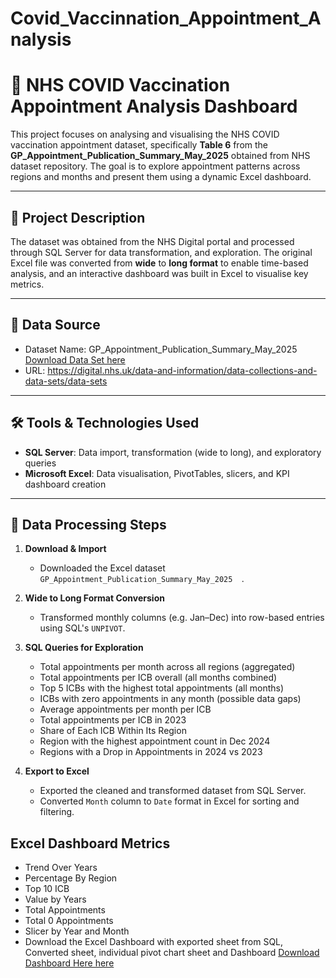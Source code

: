 # Covid_Vaccinnation_Appointment_Analysis

# 🏥 NHS COVID Vaccination Appointment Analysis Dashboard

This project focuses on analysing and visualising the NHS COVID vaccination appointment dataset, specifically **Table 6** from the **GP_Appointment_Publication_Summary_May_2025** obtained from NHS dataset repository. The goal is to explore appointment patterns across regions and months and present them using a dynamic Excel dashboard.

---

## 📌 Project Description

The dataset was obtained from the NHS Digital portal and processed through SQL Server for data transformation, and exploration. The original Excel file was converted from **wide** to **long format** to enable time-based analysis, and an interactive dashboard was built in Excel to visualise key metrics.

---

## 📁 Data Source
- Dataset Name: GP_Appointment_Publication_Summary_May_2025  [Download Data Set here](https://github.com/Dibya-Shrestha/Covid_Vaccinnation_Appointment_Analysis/blob/main/GP_Appointment_Publication_Summary_May_2025.xlsx)
- URL: https://digital.nhs.uk/data-and-information/data-collections-and-data-sets/data-sets
---

## 🛠 Tools & Technologies Used

- **SQL Server**: Data import, transformation (wide to long), and exploratory queries  
- **Microsoft Excel**: Data visualisation, PivotTables, slicers, and KPI dashboard creation  

---

## 🧪 Data Processing Steps

1. **Download & Import**
   - Downloaded the Excel dataset `GP_Appointment_Publication_Summary_May_2025  `.

2. **Wide to Long Format Conversion**
   - Transformed monthly columns (e.g. Jan–Dec) into row-based entries using SQL's `UNPIVOT`.

3. **SQL Queries for Exploration**
   - Total appointments per month across all regions (aggregated)
   - Total appointments per ICB overall (all months combined)
   - Top 5 ICBs with the highest total appointments (all months)
   - ICBs with zero appointments in any month (possible data gaps)
   - Average appointments per month per ICB
   - Total appointments per ICB in 2023
   - Share of Each ICB Within Its Region
   - Region with the highest appointment count in Dec 2024
   - Regions with a Drop in Appointments in 2024 vs 2023

4. **Export to Excel**
   - Exported the cleaned and transformed dataset from SQL Server.
   - Converted `Month` column to `Date` format in Excel for sorting and filtering.

  ## Excel Dashboard Metrics
  - Trend Over Years
  - Percentage By Region
  - Top 10 ICB
  - Value by Years
  - Total Appointments
  - Total 0 Appointments
  - Slicer by Year and Month
  - Download the Excel Dashboard with exported sheet from SQL, Converted sheet, individual pivot chart sheet and Dashboard [Download Dashboard Here here](https://github.com/Dibya-Shrestha/Covid_Vaccinnation_Appointment_Analysis/blob/main/Covid_Vaccination_Dashboard.xlsx)
